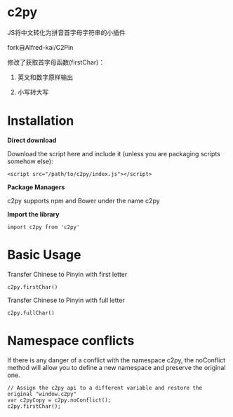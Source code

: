 # c2py
JS将中文转化为拼音首字母字符串的小插件

fork自Alfred-kai/C2Pin

修改了获取首字母函数(firstChar)：

1. 英文和数字原样输出

2. 小写转大写

# Installation #
 **Direct download**

Download the script here and include it (unless you are packaging scripts somehow else):

`<script src="/path/to/c2py/index.js"></script>`

**Package Managers**

c2py supports npm and Bower under the name  c2py

**Import the library**

`import c2py from 'c2py'`

# Basic Usage 



Transfer Chinese to Pinyin with first letter

`c2py.firstChar()`

Transfer Chinese to Pinyin with full letter

`c2py.fullChar()`


# Namespace conflicts

If there is any danger of a conflict with the namespace c2py, the noConflict method will allow you to define a new namespace and preserve the original one.

    // Assign the c2py api to a different variable and restore the original "window.c2py"
    var c2pyCopy = c2py.noConflict();
    c2py.firstChar();